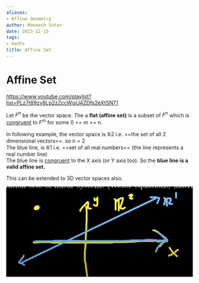 ```yaml
---
aliases:
- Affine Geometry
author: Maneesh Sutar
date: 2023-12-15
tags:
- maths
title: Affine Set
---
```


# Affine Set

<https://www.youtube.com/playlist?list=PLz7t89zv8Lp2zZccWisU4ZDfs2eXtSN71>

Let $F^n$ be the vector space. The a **flat (affine set)** is a subset of $F^n$ which is [congruent](../Dictionary/Congruent-(en-US).md) to $F^m$ for some 0 \<= m \<= n.

In following example, the vector space is $\mathbb{R}2$ i.e. ==the set of all 2 dimensional vectors==. so n = 2  
The blue line, is $\mathbb{R}1$ i.e. ==set of all real numbers== (the line represents a real number line)  
The blue line is [congruent](../Dictionary/Congruent-(en-US).md) to the X axis (or Y axis too). So the **blue line is a valid affine set.**

This can be extended to 3D vector spaces also.

![affine_geometry](Artifacts/Affine_Geometry.png)
